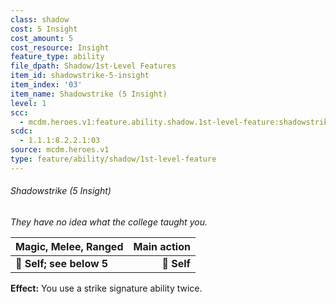 ```yaml
---
class: shadow
cost: 5 Insight
cost_amount: 5
cost_resource: Insight
feature_type: ability
file_dpath: Shadow/1st-Level Features
item_id: shadowstrike-5-insight
item_index: '03'
item_name: Shadowstrike (5 Insight)
level: 1
scc:
  - mcdm.heroes.v1:feature.ability.shadow.1st-level-feature:shadowstrike-5-insight
scdc:
  - 1.1.1:8.2.2.1:03
source: mcdm.heroes.v1
type: feature/ability/shadow/1st-level-feature
---
```


###### Shadowstrike (5 Insight)

*They have no idea what the college taught you.*

| **Magic, Melee, Ranged** | **Main action** |
| ------------------------ | --------------: |
| **📏 Self; see below 5** |     **🎯 Self** |

**Effect:** You use a strike signature ability twice.
